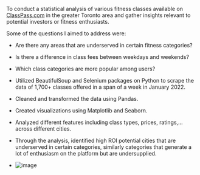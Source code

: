 To conduct a statistical analysis of various fitness classes available on [ClassPass.com](http://ClassPass.com) in the greater Toronto area and gather insights relevant to potential investors or fitness enthusiasts. 

Some of the questions I aimed to address were:

- Are there any areas that are underserved in certain fitness categories?
- Is there a difference in class fees between weekdays and weekends?
- Which class categories are more popular among users?

- Utilized BeautifulSoup and Selenium packages on Python to scrape the data of 1,700+ classes offered in a span of a week in January 2022.
- Cleaned and transformed the data using Pandas.
- Created visualizations using Matplotlib and Seaborn.
- Analyzed different features including class types, prices, ratings,… across different cities.
- Through the analysis, identified high ROI potential cities that are underserved in certain categories, similarly categories that generate a lot of enthusiasm on the platform but are undersupplied.

- ![image](https://github.com/ArazouT/Projects/assets/149212223/c0c34814-cccd-4a85-b9f9-4c35cdf79654)
